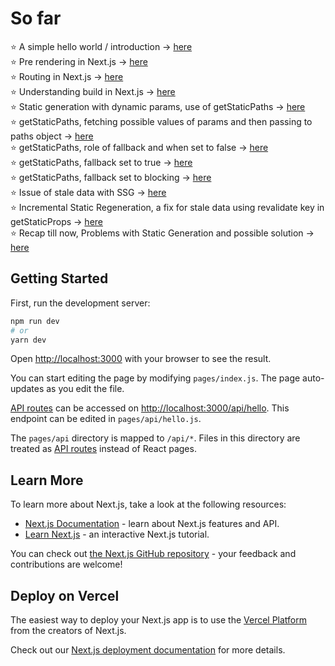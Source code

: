 # So far

⭐ A simple hello world / introduction -> [here](https://github.com/kritika243/documenting-next-js/tree/hello-world/hello-world)
<br/>
⭐ Pre rendering in Next.js -> [here](https://github.com/kritika243/documenting-next-js/tree/next-pre-rendering/next-pre-rendering)
<br />
⭐ Routing in Next.js -> [here](https://github.com/kritika243/documenting-next-js/tree/next-routing/next-routing)
<br />
⭐ Understanding build in Next.js -> [here](https://github.com/kritika243/documenting-next-js/tree/static-generation-build-demo/next-pre-rendering)
<br />
⭐ Static generation with dynamic params, use of getStaticPaths -> [here](https://github.com/kritika243/documenting-next-js/tree/885d69084f6d140cdeb3e44cd9a0595e30fff59e/next-pre-rendering)
<br />
⭐ getStaticPaths, fetching possible values of params and then passing to paths object -> [here](https://github.com/kritika243/documenting-next-js/tree/38438600078b39cf02ddc09e700dc93a9550e193/next-pre-rendering)
<br />
⭐ getStaticPaths, role of fallback and when set to false -> [here](https://github.com/kritika243/documenting-next-js/tree/72fc969648e4c366da4b5c1adcf8ab7b0d370e8c/next-pre-rendering)
<br/>
⭐ getStaticPaths, fallback set to true -> [here](https://github.com/kritika243/documenting-next-js/tree/getStaticPaths-fallback-true/next-pre-rendering)
<br/>
⭐ getStaticPaths, fallback set to blocking -> [here](https://github.com/kritika243/documenting-next-js/tree/getStaticPaths-fallback-blocking/next-pre-rendering)
<br/>
⭐ Issue of stale data with SSG -> [here](https://github.com/kritika243/documenting-next-js/tree/3bd80e8c3cdc9a75eaac4324d0de8ac284dba49a/incremental-static-regeneration)
<br/>
⭐ Incremental Static Regeneration, a fix for stale data using revalidate key in getStaticProps -> [here](https://github.com/kritika243/documenting-next-js/tree/incremental-static-regeneration/incremental-static-regeneration)
<br/>
⭐ Recap till now, Problems with Static Generation and possible solution -> [here](https://github.com/kritika243/documenting-next-js/tree/main/intro-server-side-rendering)

## Getting Started

First, run the development server:

```bash
npm run dev
# or
yarn dev
```

Open [http://localhost:3000](http://localhost:3000) with your browser to see the result.

You can start editing the page by modifying `pages/index.js`. The page auto-updates as you edit the file.

[API routes](https://nextjs.org/docs/api-routes/introduction) can be accessed on [http://localhost:3000/api/hello](http://localhost:3000/api/hello). This endpoint can be edited in `pages/api/hello.js`.

The `pages/api` directory is mapped to `/api/*`. Files in this directory are treated as [API routes](https://nextjs.org/docs/api-routes/introduction) instead of React pages.

## Learn More

To learn more about Next.js, take a look at the following resources:

- [Next.js Documentation](https://nextjs.org/docs) - learn about Next.js features and API.
- [Learn Next.js](https://nextjs.org/learn) - an interactive Next.js tutorial.

You can check out [the Next.js GitHub repository](https://github.com/vercel/next.js/) - your feedback and contributions are welcome!

## Deploy on Vercel

The easiest way to deploy your Next.js app is to use the [Vercel Platform](https://vercel.com/new?utm_medium=default-template&filter=next.js&utm_source=create-next-app&utm_campaign=create-next-app-readme) from the creators of Next.js.

Check out our [Next.js deployment documentation](https://nextjs.org/docs/deployment) for more details.
